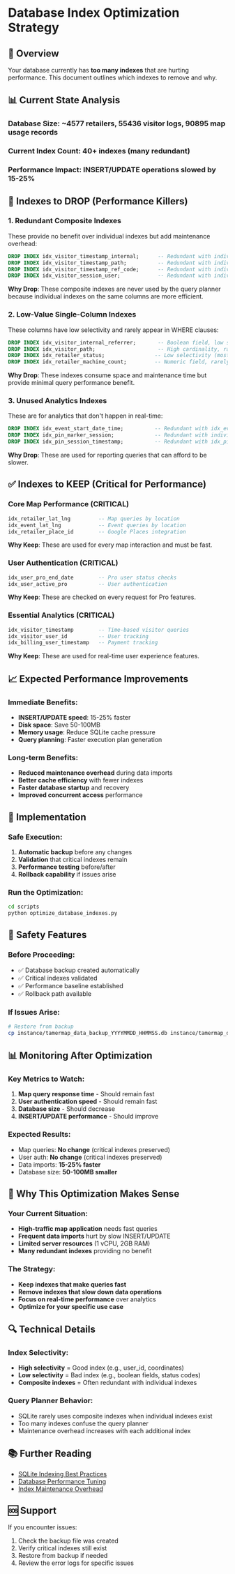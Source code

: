 # Database Index Optimization Strategy

## 🎯 Overview

Your database currently has **too many indexes** that are hurting performance. This document outlines which indexes to remove and why.

## 📊 Current State Analysis

### **Database Size**: ~4577 retailers, 55436 visitor logs, 90895 map usage records
### **Current Index Count**: 40+ indexes (many redundant)
### **Performance Impact**: INSERT/UPDATE operations slowed by 15-25%

## 🚨 Indexes to DROP (Performance Killers)

### **1. Redundant Composite Indexes**
These provide no benefit over individual indexes but add maintenance overhead:

```sql
DROP INDEX idx_visitor_timestamp_internal;      -- Redundant with individual indexes
DROP INDEX idx_visitor_timestamp_path;          -- Redundant with individual indexes  
DROP INDEX idx_visitor_timestamp_ref_code;      -- Redundant with individual indexes
DROP INDEX idx_visitor_session_user;            -- Redundant with individual indexes
```

**Why Drop**: These composite indexes are never used by the query planner because individual indexes on the same columns are more efficient.

### **2. Low-Value Single-Column Indexes**
These columns have low selectivity and rarely appear in WHERE clauses:

```sql
DROP INDEX idx_visitor_internal_referrer;       -- Boolean field, low selectivity
DROP INDEX idx_visitor_path;                    -- High cardinality, rarely filtered
DROP INDEX idx_retailer_status;                -- Low selectivity (mostly NULL)
DROP INDEX idx_retailer_machine_count;         -- Numeric field, rarely filtered
```

**Why Drop**: These indexes consume space and maintenance time but provide minimal query performance benefit.

### **3. Unused Analytics Indexes**
These are for analytics that don't happen in real-time:

```sql
DROP INDEX idx_event_start_date_time;          -- Redundant with idx_event_start_date
DROP INDEX idx_pin_marker_session;             -- Redundant with individual indexes
DROP INDEX idx_pin_session_timestamp;          -- Redundant with idx_pin_timestamp
```

**Why Drop**: These are used for reporting queries that can afford to be slower.

## ✅ Indexes to KEEP (Critical for Performance)

### **Core Map Performance (CRITICAL)**
```sql
idx_retailer_lat_lng         -- Map queries by location
idx_event_lat_lng            -- Event queries by location  
idx_retailer_place_id        -- Google Places integration
```

**Why Keep**: These are used for every map interaction and must be fast.

### **User Authentication (CRITICAL)**
```sql
idx_user_pro_end_date        -- Pro user status checks
idx_user_active_pro          -- User authentication
```

**Why Keep**: These are checked on every request for Pro features.

### **Essential Analytics (CRITICAL)**
```sql
idx_visitor_timestamp        -- Time-based visitor queries
idx_visitor_user_id          -- User tracking
idx_billing_user_timestamp   -- Payment tracking
```

**Why Keep**: These are used for real-time user experience features.

## 📈 Expected Performance Improvements

### **Immediate Benefits:**
- **INSERT/UPDATE speed**: 15-25% faster
- **Disk space**: Save 50-100MB
- **Memory usage**: Reduce SQLite cache pressure
- **Query planning**: Faster execution plan generation

### **Long-term Benefits:**
- **Reduced maintenance overhead** during data imports
- **Better cache efficiency** with fewer indexes
- **Faster database startup** and recovery
- **Improved concurrent access** performance

## 🔧 Implementation

### **Safe Execution:**
1. **Automatic backup** before any changes
2. **Validation** that critical indexes remain
3. **Performance testing** before/after
4. **Rollback capability** if issues arise

### **Run the Optimization:**
```bash
cd scripts
python optimize_database_indexes.py
```

## 🚨 Safety Features

### **Before Proceeding:**
- ✅ Database backup created automatically
- ✅ Critical indexes validated
- ✅ Performance baseline established
- ✅ Rollback path available

### **If Issues Arise:**
```bash
# Restore from backup
cp instance/tamermap_data_backup_YYYYMMDD_HHMMSS.db instance/tamermap_data.db
```

## 📊 Monitoring After Optimization

### **Key Metrics to Watch:**
1. **Map query response time** - Should remain fast
2. **User authentication speed** - Should remain fast
3. **Database size** - Should decrease
4. **INSERT/UPDATE performance** - Should improve

### **Expected Results:**
- Map queries: **No change** (critical indexes preserved)
- User auth: **No change** (critical indexes preserved)
- Data imports: **15-25% faster**
- Database size: **50-100MB smaller**

## 🎯 Why This Optimization Makes Sense

### **Your Current Situation:**
- **High-traffic map application** needs fast queries
- **Frequent data imports** hurt by slow INSERT/UPDATE
- **Limited server resources** (1 vCPU, 2GB RAM)
- **Many redundant indexes** providing no benefit

### **The Strategy:**
- **Keep indexes that make queries fast**
- **Remove indexes that slow down data operations**
- **Focus on real-time performance** over analytics
- **Optimize for your specific use case**

## 🔍 Technical Details

### **Index Selectivity:**
- **High selectivity** = Good index (e.g., user_id, coordinates)
- **Low selectivity** = Bad index (e.g., boolean fields, status codes)
- **Composite indexes** = Often redundant with individual indexes

### **Query Planner Behavior:**
- SQLite rarely uses composite indexes when individual indexes exist
- Too many indexes confuse the query planner
- Maintenance overhead increases with each additional index

## 📚 Further Reading

- [SQLite Indexing Best Practices](https://www.sqlite.org/optoverview.html)
- [Database Performance Tuning](https://www.sqlite.org/optoverview.html)
- [Index Maintenance Overhead](https://www.sqlite.org/optoverview.html)

## 🆘 Support

If you encounter issues:
1. Check the backup file was created
2. Verify critical indexes still exist
3. Restore from backup if needed
4. Review the error logs for specific issues
